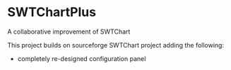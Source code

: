 # SWTChartPlus
A collaborative improvement of SWTChart

This project builds on sourceforge SWTChart project adding the following: 

- completely re-designed configuration panel